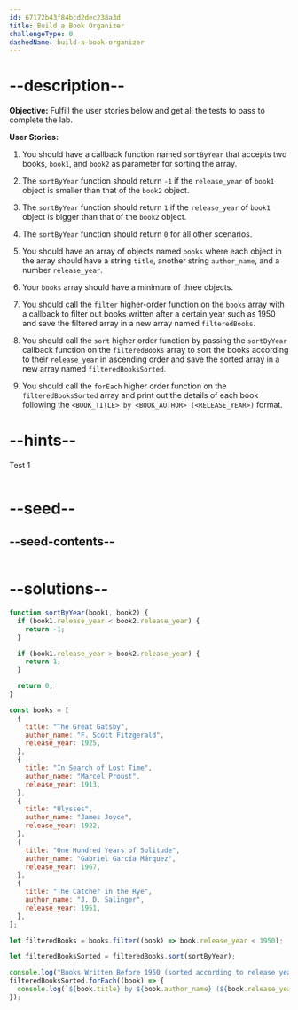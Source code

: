 ```yaml
---
id: 67172b43f84bcd2dec238a3d
title: Build a Book Organizer
challengeType: 0
dashedName: build-a-book-organizer
---
```


# --description--

**Objective:** Fulfill the user stories below and get all the tests to pass to complete the lab. 

**User Stories:**

1. You should have a callback function named `sortByYear` that accepts two books, `book1`, and `book2` as parameter for sorting the array.

2. The `sortByYear` function should return `-1` if the `release_year` of `book1` object is smaller than that of the `book2` object.

3. The `sortByYear` function should return `1` if the `release_year` of `book1` object is bigger than that of the `book2` object.

4. The `sortByYear` function should return `0` for all other scenarios.

5. You should have an array of objects named `books` where each object in the array should have a string `title`, another string `author_name`, and a number `release_year`. 

6. Your `books` array should have a minimum of three objects.

7. You should call the `filter` higher-order function on the `books` array with a callback to filter out books written after a certain year such as 1950 and save the filtered array in a new array named `filteredBooks`.

8. You should call the `sort` higher order function by passing the `sortByYear` callback function on the `filteredBooks` array to sort the books according to their `release_year` in ascending order and save the sorted array in a new array named `filteredBooksSorted`.

9. You should call the `forEach` higher order function on the `filteredBooksSorted` array and print out the details of each book following the `<BOOK_TITLE> by <BOOK_AUTHOR> (<RELEASE_YEAR>)` format.

# --hints--

Test 1

```js

```

# --seed--

## --seed-contents--

```js

```

# --solutions--

```js
function sortByYear(book1, book2) {
  if (book1.release_year < book2.release_year) {
    return -1;
  }

  if (book1.release_year > book2.release_year) {
    return 1;
  }

  return 0;
}

const books = [
  {
    title: "The Great Gatsby",
    author_name: "F. Scott Fitzgerald",
    release_year: 1925,
  },
  {
    title: "In Search of Lost Time",
    author_name: "Marcel Proust",
    release_year: 1913,
  },
  {
    title: "Ulysses",
    author_name: "James Joyce",
    release_year: 1922,
  },
  {
    title: "One Hundred Years of Solitude",
    author_name: "Gabriel García Márquez",
    release_year: 1967,
  },
  {
    title: "The Catcher in the Rye",
    author_name: "J. D. Salinger",
    release_year: 1951,
  },
];

let filteredBooks = books.filter((book) => book.release_year < 1950);

let filteredBooksSorted = filteredBooks.sort(sortByYear);

console.log("Books Written Before 1950 (sorted according to release year)");
filteredBooksSorted.forEach((book) => {
  console.log(`${book.title} by ${book.author_name} (${book.release_year})`);
});
```
